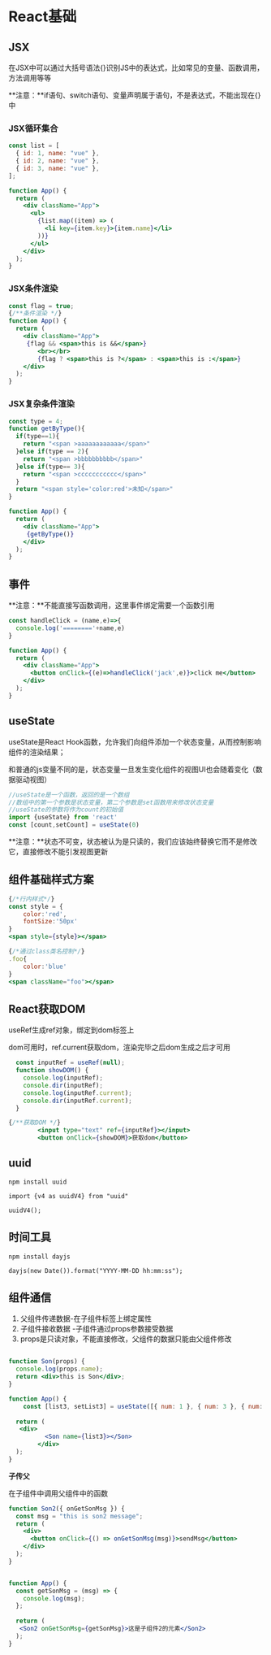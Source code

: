 # React基础
## JSX
在JSX中可以通过大括号语法{}识别JS中的表达式，比如常见的变量、函数调用，方法调用等等

**注意：**if语句、switch语句、变量声明属于语句，不是表达式，不能出现在{}中

### JSX循环集合

```jsx
const list = [
  { id: 1, name: "vue" },
  { id: 2, name: "vue" },
  { id: 3, name: "vue" },
];

function App() {
  return (
    <div className="App">
      <ul>
        {list.map((item) => (
          <li key={item.key}>{item.name}</li>
        ))}
      </ul>
    </div>
  );
}
```

### JSX条件渲染

```jsx
const flag = true;
{/**条件渲染 */}
function App() {
  return (
    <div className="App">
     {flag && <span>this is &&</span>}
        <br></br>
        {flag ? <span>this is ?</span> : <span>this is :</span>}
    </div>
  );
}
```

### JSX复杂条件渲染

```jsx
const type = 4;
function getByType(){
  if(type==1){
    return "<span >aaaaaaaaaaaa</span>"
  }else if(type == 2){
    return "<span >bbbbbbbbbb</span>"
  }else if(type== 3){
    return "<span >ccccccccccc</span>"
  }
  return "<span style='color:red'>未知</span>"
}

function App() {
  return (
    <div className="App">
     {getByType()}
    </div>
  );
}
```

## 事件

**注意：**不能直接写函数调用，这里事件绑定需要一个函数引用

```jsx
const handleClick = (name,e)=>{
  console.log('========'+name,e)
}

function App() {
  return (
    <div className="App">
      <button onClick={(e)=>handleClick('jack',e)}>click me</button>
    </div>
  );
}
```

## useState

useState是React Hook函数，允许我们向组件添加一个状态变量，从而控制影响组件的渲染结果；

和普通的js变量不同的是，状态变量一旦发生变化组件的视图UI也会随着变化（数据驱动视图）

```jsx
//useState是一个函数，返回的是一个数组
//数组中的第一个参数是状态变量，第二个参数是set函数用来修改状态变量
//useState的参数将作为count的初始值
import {useState} from 'react'
const [count,setCount] = useState(0)
```

**注意：**状态不可变，状态被认为是只读的，我们应该始终替换它而不是修改它，直接修改不能引发视图更新

## 组件基础样式方案

 ```jsx
 {/*行内样式*/}
 const style = {
     color:'red',
     fontSize:'50px'
 }
 <span style={style}></span>
 
 {/*通过class类名控制*/}
 .foo{
     color:'blue'
 }
 <span className="foo"></span>
 ```

## React获取DOM

useRef生成ref对象，绑定到dom标签上

dom可用时，ref.current获取dom，渲染完毕之后dom生成之后才可用

```jsx
  const inputRef = useRef(null);
  function showDOM() {
    console.log(inputRef);
    console.dir(inputRef);
    console.log(inputRef.current);
    console.dir(inputRef.current);
  }

{/**获取DOM */}
        <input type="text" ref={inputRef}></input>
        <button onClick={showDOM}>获取dom</button>
```

## uuid

```jpx
npm install uuid

import {v4 as uuidV4} from "uuid"

uuidV4();
```

## 时间工具

```jpx
npm install dayjs

dayjs(new Date()).format("YYYY-MM-DD hh:mm:ss");
```

## 组件通信

1. 父组件传递数据-在子组件标签上绑定属性
2. 子组件接收数据 -子组件通过props参数接受数据
3. props是只读对象，不能直接修改，父组件的数据只能由父组件修改

```jsx

function Son(props) {
  console.log(props.name);
  return <div>this is Son</div>;
}

function App() {
    const [list3, setList3] = useState([{ num: 1 }, { num: 3 }, { num: 2 }]);
    
  return (
   <div>
          <Son name={list3}></Son>
        </div>
  );
}
```

**子传父**

在子组件中调用父组件中的函数

```jsx
function Son2({ onGetSonMsg }) {
  const msg = "this is son2 message";
  return (
    <div>
      <button onClick={() => onGetSonMsg(msg)}>sendMsg</button>
    </div>
  );
}


function App() {
  const getSonMsg = (msg) => {
    console.log(msg);
  };
    
  return (
   <Son2 onGetSonMsg={getSonMsg}>这是子组件2的元素</Son2>
  );
}
```






